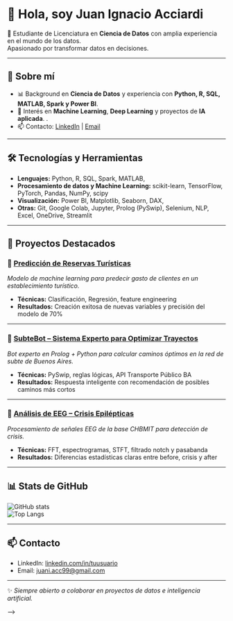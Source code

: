 # 👋 Hola, soy Juan Ignacio Acciardi  

🎯 Estudiante de Licenciatura en **Ciencia de Datos** con amplia experiencia en el mundo de los datos.  
Apasionado por transformar datos en decisiones.  

---

## 🚀 Sobre mí
- 📊 Background en **Ciencia de Datos** y experiencia con **Python, R, SQL, MATLAB, Spark y Power BI**.  
- 🤖 Interés en **Machine Learning**, **Deep Learning** y proyectos de **IA aplicada**.  .  
- 📫 Contacto: [LinkedIn](https://www.linkedin.com/in/juan-acciardi-74089423b/) | [Email](juani.acc99@gmail.com)  

---

## 🛠️ Tecnologías y Herramientas
- **Lenguajes:** Python, R, SQL, Spark, MATLAB,
- **Procesamiento de datos y Machine Learning:** scikit-learn, TensorFlow, PyTorch, Pandas, NumPy, scipy 
- **Visualización:** Power BI, Matplotlib, Seaborn, DAX, 
- **Otras:** Git, Google Colab, Jupyter, Prolog (PySwip), Selenium, NLP, Excel, OneDrive, Streamlit

---

## 📂 Proyectos Destacados  

### 🔹 [Predicción de Reservas Turísticas](https://github.com/tuusuario/proyecto-turismo)
_Modelo de machine learning para predecir gasto de clientes en un establecimiento turístico._  
- **Técnicas:** Clasificación, Regresión, feature engineering  
- **Resultados:** Creación exitosa de nuevas variables y precisión del modelo de 70%

---

### 🔹 [SubteBot – Sistema Experto para Optimizar Trayectos](https://github.com/tuusuario/subtebot)
_Bot experto en Prolog + Python para calcular caminos óptimos en la red de subte de Buenos Aires._  
- **Técnicas:** PySwip, reglas lógicas, API Transporte Público BA  
- **Resultados:** Respuesta inteligente con recomendación de posibles caminos más cortos 

---

### 🔹 [Análisis de EEG – Crisis Epilépticas](https://github.com/tuusuario/proyecto-eeg)
_Procesamiento de señales EEG de la base CHBMIT para detección de crisis._  
- **Técnicas:** FFT, espectrogramas, STFT, filtrado notch y pasabanda  
- **Resultados:** Diferencias estadísticas claras entre before, crisis y after  

---

## 📊 Stats de GitHub  
![GitHub stats](https://github-readme-stats.vercel.app/api?username=tuusuario&show_icons=true&theme=tokyonight)  
![Top Langs](https://github-readme-stats.vercel.app/api/top-langs/?username=tuusuario&layout=compact&theme=tokyonight)

---

## 📫 Contacto
- LinkedIn: [linkedin.com/in/tuusuario](https://www.linkedin.com/in/juan-acciardi-74089423b/)  
- Email: juani.acc99@gmail.com

---
✨ _Siempre abierto a colaborar en proyectos de datos e inteligencia artificial._

-->
